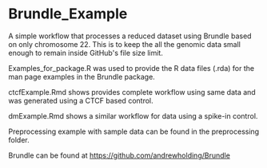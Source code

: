 # Brundle_Example

A simple workflow that processes a reduced dataset using Brundle based on only
chromosome 22. This is to keep the all the genomic data small enough to remain 
inside GitHub's file size limit.

Examples_for_package.R was used to provide the R data files (.rda) for the
man page examples in the Brundle package.

ctcfExample.Rmd shows provides complete workflow using same data and was generated using a CTCF based control.

dmExample.Rmd shows a similar workflow for data using a spike-in control.

Preprocessing example with sample data can be found in the preprocessing folder.

Brundle can be found at https://github.com/andrewholding/Brundle
